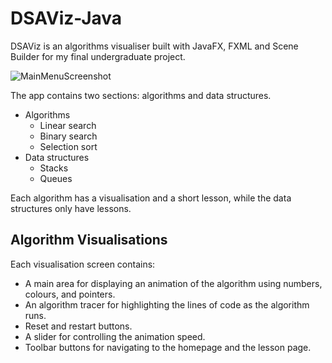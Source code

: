 # DSAViz-Java
DSAViz is an algorithms visualiser built with JavaFX, FXML and Scene Builder for my final undergraduate project.

![MainMenuScreenshot](https://github.com/user-attachments/assets/aa8c654e-5ab3-4e61-a7c5-6ad729997d76)

The app contains two sections: algorithms and data structures.
- Algorithms
  - Linear search
  - Binary search
  - Selection sort
- Data structures
  - Stacks
  - Queues

Each algorithm has a visualisation and a short lesson, while the data structures only have lessons.

## Algorithm Visualisations
Each visualisation screen contains:
- A main area for displaying an animation of the algorithm using numbers, colours, and pointers.
- An algorithm tracer for highlighting the lines of code as the algorithm runs.
- Reset and restart buttons.
- A slider for controlling the animation speed.
- Toolbar buttons for navigating to the homepage and the lesson page.
